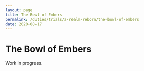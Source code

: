 ```yaml
---
layout: page
title: The Bowl of Embers
permalink: /duties/trials/a-realm-reborn/the-bowl-of-embers
date: 2020-08-17
---
```


# The Bowl of Embers

Work in progress.
